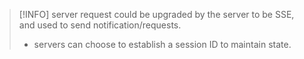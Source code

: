 > [!INFO] server request could be upgraded by the server to be SSE, and used to send notification/requests.
> - servers can choose to establish a session ID to maintain state.